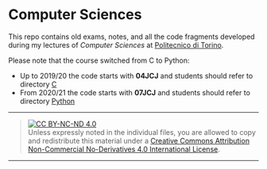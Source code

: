 Computer Sciences
=================

This repo contains old exams, notes, and all the code fragments developed during my lectures of *Computer Sciences* at [Politecnico di Torino](https://www.polito.it/?lang=en).

Please note that the course switched from C to Python:
* Up to 2019/20 the code starts with **04JCJ** and students should refer to directory [C](./C)
* From 2020/21 the code starts with **07JCJ** and students should refer to directory [Python](./Python)

------------------------------------------------------------------------------

> [![CC BY-NC-ND 4.0](https://licensebuttons.net/l/by-nc-nd/4.0/88x31.png)](https://creativecommons.org/licenses/by-nc-nd/4.0/)  
> Unless expressly noted in the individual files, you are allowed to copy and redistribute this material under a [Creative Commons Attribution Non-Commercial No-Derivatives 4.0 International License](https://creativecommons.org/licenses/by-nc-nd/4.0/).

------------------------------------------------------------------------------
